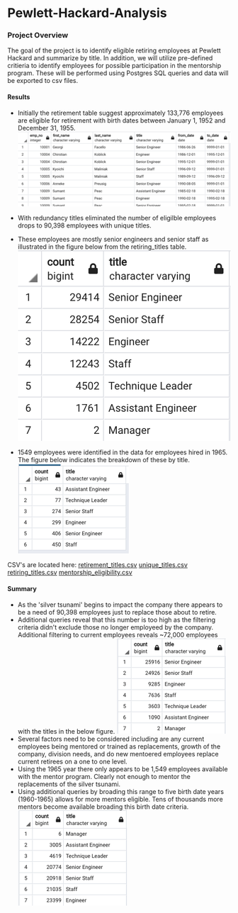 # Pewlett-Hackard-Analysis
### Project Overview
The goal of the project is to identify eligible retiring employees at Pewlett Hackard and summarize by title.  In addition, we will utilize pre-defined critieria to identify employees for possible participation in the mentorship program.  These will be performed using Postgres SQL queries and data will be exported to csv files.
#### Results
* Initially the retirement table suggest approximately 133,776 employees are eligible for retirement with birth dates between
January 1, 1952 and December 31, 1955. 
![retirement titles first 10](/Data/Retirement_titles.png)

*  With redundancy titles eliminated the number of eligilble employees drops to 90,398 employees with unique titles.

* These employees are mostly senior engineers and senior staff as illustrated in the figure below from the retiring_titles table.
![Retiring Count by Titles](/Data/retiring_titles.png)

* 1549 employees were identified in the data for employees hired in 1965.  The figure below indicates the breakdown of these by title.
![Eligible mentors by title](/Data/mentorship_by_title.png)

CSV's are located here:
[retirement_titles.csv](/Data/retirement_titles.csv)
[unique_titles.csv](/Data/unique_titles.csv)
[retiring_titles.csv](/Data/retiring_titles.csv)
[mentorship_eligibility.csv](/Data/mentorship_eligibility.csv)


#### Summary
* As the 'silver tsunami' begins to impact the company there appears to be a need of 90,398 employees just to replace those about to retire.  
* Additional queries reveal that this number is too high as the filtering criteria didn't exclude those no longer employeed by the company.  Additional filtering to current employees reveals ~72,000 employees with the titles in the below figure.
![Current Retiring Employees by Title](/Data/current_retiring_titles.png)
* Several factors need to be considered including are any current employees being mentored or trained as replacements, growth of the company, division needs, and do new mentoered employees replace current retirees on a one to one level.
* Using the 1965 year there only appears to be 1,549 employees available with the mentor program.  Clearly not enough to mentor the replacements of the silver tsunami.  
* Using additional queries by broading this range to five birth date years (1960-1965) allows for more mentors eligible.  Tens of thousands more mentors become available broading this birth date criteria.
![1965-1970 Eligible mentors](/Data/mentors_1960_to_1965.png) 